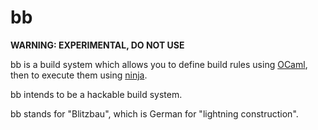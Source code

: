# bb

**WARNING: EXPERIMENTAL, DO NOT USE**

bb is a build system which allows you to define build rules using [OCaml][], then
to execute them using [ninja][].

bb intends to be a hackable build system.

bb stands for "Blitzbau", which is German for "lightning construction".

[ninja]: https://ninja-build.org/
[OCaml]: https://ocaml.org/
